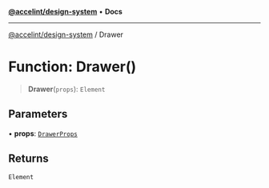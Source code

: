 [**@accelint/design-system**](../README.md) • **Docs**

***

[@accelint/design-system](../README.md) / Drawer

# Function: Drawer()

> **Drawer**(`props`): `Element`

## Parameters

• **props**: [`DrawerProps`](../type-aliases/DrawerProps.md)

## Returns

`Element`

